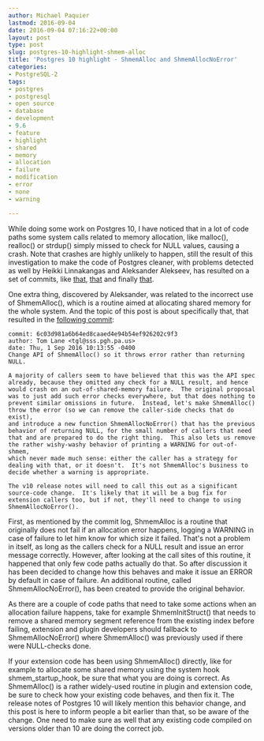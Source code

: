 ```yaml
---
author: Michael Paquier
lastmod: 2016-09-04
date: 2016-09-04 07:16:22+00:00
layout: post
type: post
slug: postgres-10-highlight-shmem-alloc
title: 'Postgres 10 highlight - ShmemAlloc and ShmemAllocNoError'
categories:
- PostgreSQL-2
tags:
- postgres
- postgresql
- open source
- database
- development
- 9.6
- feature
- highlight
- shared
- memory
- allocation
- failure
- modification
- error
- none
- warning

---
```


While doing some work on Postgres 10, I have noticed that in a lot of code
paths some system calls related to memory allocation, like malloc(), realloc()
or strdup() simply missed to check for NULL values, causing a crash. Note that
crashes are highly unlikely to happen, still the result of this investigation
to make the code of Postgres cleaner, with problems detected as well by Heikki
Linnakangas and Aleksander Alekseev, has resulted on a set of commits, like
[that](http://git.postgresql.org/pg/commitdiff/d062245b5bd591edf6f78bab8d6b8bb3ff69c7a6),
[that](http://git.postgresql.org/pg/commitdiff/6f7c0ea32f808a7dad3ec07db7e5fdf6514d2af0)
and finally
[that](http://git.postgresql.org/pg/commitdiff/052cc223d5ce1b727f62afff75797c88d82f880b).

One extra thing, discovered by Aleksander, was related to the incorrect use of
ShmemAlloc(), which is a routine aimed at allocating shared memory for the
whole system. And the topic of this post is about specifically that, that
resulted in the
[following commit](http://git.postgresql.org/pg/commitdiff/6c03d981a6b64ed8caaed4e94b54ef926202c9f3):

    commit: 6c03d981a6b64ed8caaed4e94b54ef926202c9f3
    author: Tom Lane <tgl@sss.pgh.pa.us>
    date: Thu, 1 Sep 2016 10:13:55 -0400
    Change API of ShmemAlloc() so it throws error rather than returning NULL.

    A majority of callers seem to have believed that this was the API spec
    already, because they omitted any check for a NULL result, and hence
    would crash on an out-of-shared-memory failure.  The original proposal
    was to just add such error checks everywhere, but that does nothing to
    prevent similar omissions in future.  Instead, let's make ShmemAlloc()
    throw the error (so we can remove the caller-side checks that do exist),
    and introduce a new function ShmemAllocNoError() that has the previous
    behavior of returning NULL, for the small number of callers that need
    that and are prepared to do the right thing.  This also lets us remove
    the rather wishy-washy behavior of printing a WARNING for out-of-shmem,
    which never made much sense: either the caller has a strategy for
    dealing with that, or it doesn't.  It's not ShmemAlloc's business to
    decide whether a warning is appropriate.

    The v10 release notes will need to call this out as a significant
    source-code change.  It's likely that it will be a bug fix for
    extension callers too, but if not, they'll need to change to using
    ShmemAllocNoError().

First, as mentioned by the commit log, ShmemAlloc is a routine that originally
does not fail if an allocation error happens, logging a WARNING in case of
failure to let him know for which size it failed. That's not a problem in
itself, as long as the callers check for a NULL result and issue an error
message correctly. However, after looking at the call sites of this routine,
it happened that only few code paths actually do that. So after discussion
it has been decided to change how this behaves and make it issue an ERROR
by default in case of failure. An additional routine, called
ShmemAllocNoError(), has been created to provide the original behavior.

As there are a couple of code paths that need to take some actions when
an allocation failure happens, take for example ShmemInitStruct() that
needs to remove a shared memory segment reference from the existing index
before failing, extension and plugin developers should fallback to
ShmemAllocNoError() where ShmemAlloc() was previously used if there were
NULL-checks done.

If your extension code has been using ShmemAlloc() directly, like for example
to allocate some shared memory using the system hook shmem\_startup\_hook, be
sure that what you are doing is correct. As ShmemAlloc() is a rather
widely-used routine in plugin and extension code, be sure to check how your
existing code behaves, and then fix it. The release notes of Postgres 10 will
likely mention this behavior change, and this post is here to inform people a
bit earlier than that, so be aware of the change. One need to make sure as
well that any existing code compiled on versions older than 10 are doing the
correct job.
